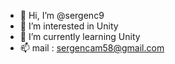 - 👋 Hi, I’m @sergenc9
- 👀 I’m interested in Unity
- 🌱 I’m currently learning Unity
- 📫 mail : sergencam58@gmail.com

<!---
sergenc9/sergenc9 is a ✨ special ✨ repository because its `README.md` (this file) appears on your GitHub profile.
You can click the Preview link to take a look at your changes.
--->
